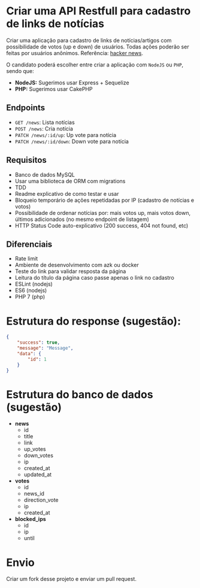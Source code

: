# Criar uma API Restfull para cadastro de links de notícias

Criar uma aplicação para cadastro de links de notícias/artigos com possibilidade de votos (up e down) de usuários. Todas ações poderão ser feitas por usuários anônimos. Referência: [hacker news](https://news.ycombinator.com/news).

O candidato poderá escolher entre criar a aplicação com `NodeJS` ou `PHP`, sendo que:

- __NodeJS:__ Sugerimos usar Express + Sequelize
- __PHP:__ Sugerimos usar CakePHP

## Endpoints

- `GET /news`: Lista notícias
- `POST /news`: Cria notícia
- `PATCH /news/:id/up`: Up vote para notícia
- `PATCH /news/:id/down`: Down vote para notícia

## Requisitos

- Banco de dados MySQL
- Usar uma biblioteca de ORM com migrations
- TDD
- Readme explicativo de como testar e usar
- Bloqueio temporário de ações repetidadas por IP (cadastro de notícias e votos)
- Possibilidade de ordenar notícias por: mais votos up, mais votos down, últimos adicionados (no mesmo endpoint de listagem)
- HTTP Status Code auto-explicativo (200 success, 404 not found, etc)

## Diferenciais

- Rate limit
- Ambiente de desenvolvimento com azk ou docker
- Teste do link para validar resposta da página
- Leitura do título da página caso passe apenas o link no cadastro
- ESLint (nodejs)
- ES6 (nodejs)
- PHP 7 (php)

# Estrutura do response (sugestão):

```json
{
    "success": true,
    "message": "Message",
    "data": {
        "id": 1
    }
}
```

# Estrutura do banco de dados (sugestão)

- __news__
    - id
    - title
    - link
    - up_votes
    - down_votes
    - ip
    - created_at
    - updated_at
- __votes__
    - id
    - news_id
    - direction_vote
    - ip
    - created_at
- __blocked_ips__
    - id
    - ip
    - until

# Envio

Criar um fork desse projeto e enviar um pull request.